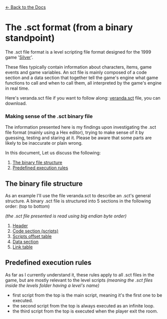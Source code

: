 [<- Back to the Docs](../index.md)

# The .sct format (from a binary standpoint)
The .sct file format is a level scripting file format designed for the 1999 game '[Silver](https://en.wikipedia.org/wiki/Silver_(video_game))'.

These files typically contain information about characters, items, game events and game variables.
An sct file is mainly composed of a code section and a data section that together tell the game's engine what game functions to call and when to call them, all interpreted by the game's engine in real time.

Here's veranda.sct file if you want to follow along:
[veranda.sct](./veranda.sct) file, you can download.

### Making sense of the .sct binary file
The information presented here is my findings upon investigating the .sct file format (mainly using a Hex editor), trying to make sense of it by guessing, testing and staring at it. Please be aware that some parts are likely to be inaccurate or plain wrong.

In this document, Let us discuss the following:

1. [The binary file structure](#the-binary-file-structure)
2. [Predefined execution rules](#predefined-execution-rules)

## The binary file structure
As an example I'll use the file veranda.sct to describe an .sct's general structure.
A binary .sct file is structured into 5 sections in the following order: (top to bottom)

_(the .sct file presented is read using big endian byte order)_

1. [Header](./header.md)
2. [Code section (scripts)](./code.md)
3. [Scripts offset table](script.md)
4. [Data section](data.md)
5. [Link table](link.md)


## Predefined execution rules
As far as I currently understand it, these rules apply to all .sct files in the game, but are mostly relevant to the level scripts _(meaning the .sct files inside the levels folder having a level's name)_
- first script from the top is the main script, meaning it's the first one to be executed.
- the second script from the top is always executed as an infinite loop.
- the third script from the top is executed when the player exit the room.